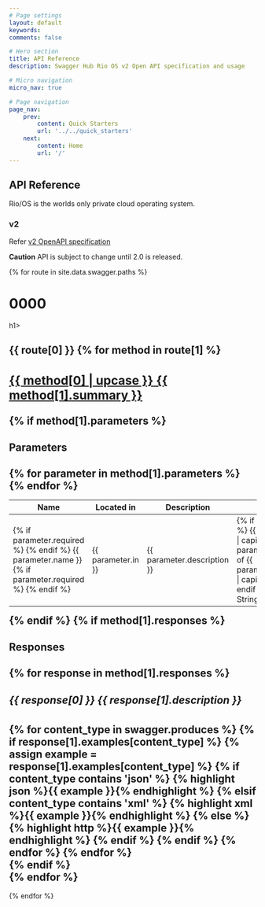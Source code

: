 ```yaml
---
# Page settings
layout: default
keywords:
comments: false

# Hero section
title: API Reference
description: Swagger Hub Rio OS v2 Open API specification and usage

# Micro navigation
micro_nav: true

# Page navigation
page_nav:
    prev:
        content: Quick Starters
        url: '../../quick_starters'
    next:
        content: Home
        url: '/'
---
```


## API Reference

Rio/OS is the worlds only private cloud operating system.

### v2


Refer [v2 OpenAPI specification](https://app.swaggerhub.com/apis/riocorp/rioos/2.0)

<div class="callout callout--info">
    <p><strong>Caution</strong> API is subject to change until 2.0 is released.</p>    
</div>


{% for route in site.data.swagger.paths %}
<h1>0000</h1>h1>
<div class="swagger-paths">
    <h2 class="swagger-path">{{ route[0] }}</h>
    {% for method in route[1] %}
    <div class="swagger-method swagger-method-{{ method[0] }}">
        <h3 class="swagger-method-title">
            <a href="#" class="swagger-method-link">
                <span class="swagger-method-name">{{ method[0] | upcase }}</span>
                {{ method[1].summary }}
            </a>
        </h3>
        <div class="swagger-method-details">
            {% if method[1].parameters %}
            <div class="swagger-parameters">
                <h4>Parameters</h4>
                <table class="swagger-parameters-table">
                    <thead>
                        <tr>
                            <th>Name</th>
                            <th>Located in</th>
                            <th>Description</th>
                            <th>Type</th>
                        <tr>
                    </thead>
                    <tbody>
                        {% for parameter in method[1].parameters %}
                        <tr>
                            <td>
                                {% if parameter.required %}
                                <span class="swagger-parameter-required">
                                {% endif %}
                                {{ parameter.name }}
                                {% if parameter.required %}
                                </span>
                                {% endif %}
                            </td>
                            <td>{{ parameter.in }}</td>
                            <td>{{ parameter.description }}</td>
                            <td>
                                {% if parameter.type %}
                                {{ parameter.type | capitalize }}
                                {% if parameter.items %}
                                of {{ parameter.items.type | capitalize }}
                                {% endif %}
                                {% else %}
                                String
                                {% endif %}
                            </td>
                        </tr>
                        {% endfor %}
                    </tbody>
                </table>
            </div>
            {% endif %}
            {% if method[1].responses %}
            <div class="swagger-response">
                <h4>Responses</h4>
                {% for response in method[1].responses %}
                <h5>
                    <span class="swagger-response-code">{{ response[0] }}</span>
                    {{ response[1].description }}
                </h5>
                {% for content_type in swagger.produces %}
                    {% if response[1].examples[content_type] %}
                        {% assign example = response[1].examples[content_type] %}
                        {% if content_type contains 'json' %}
                            {% highlight json %}{{ example }}{% endhighlight %}
                        {% elsif content_type contains 'xml' %}
                            {% highlight xml %}{{ example }}{% endhighlight %}
                        {% else %}
                            {% highlight http %}{{ example }}{% endhighlight %}
                        {% endif %}
                    {% endif %}
                {% endfor %}
                {% endfor %}
            </div>
            {% endif %}
        </div>
    </div>
    {% endfor %}
</div>
{% endfor %}

<script type="text/javascript">
// Helpers

var slice = Array.prototype.slice;

function $(expr, parent) {
    return typeof expr === "string" ? (parent || document).querySelector(expr) : expr || null;
}

function $$(expr, parent) {
    return slice.call((parent || document).querySelectorAll(expr));
}

$.bind = function(element, o) {
    if (element) {
        for (var event in o) {
            var callback = o[event];

            event.split(/\s+/).forEach(function (event) {
                element.addEventListener(event, callback);
            });
        }
    }
};

$.toggleDetails = function (element) {
    if (element.classList.contains('open')) {
        element.classList.remove('open');
    }
    else {
        element.classList.add('open');
    }
}

// Initialization

function init() {
    $$('.swagger-method-title').forEach(function (title) {
        $.bind(title, {
            'click': function (e) {
                var details = $('.swagger-method-details', title.parentNode)
                $.toggleDetails(details);
                e.preventDefault();
            }
        });
    });
}


// DOM already loaded?
if (document.readyState !== "loading") {
    init();
}
else {
    // Wait for it
    document.addEventListener("DOMContentLoaded", init);
}
</script>
